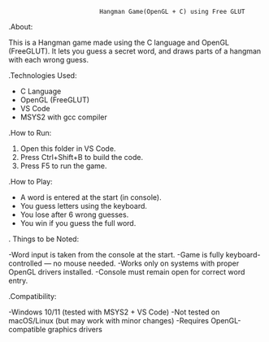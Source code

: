                              Hangman Game(OpenGL + C) using Free GLUT
.About:

This is a Hangman game made using the C language and OpenGL (FreeGLUT). It lets you guess a secret word, and
draws parts of a hangman with each wrong guess.

.Technologies Used:

- C Language
- OpenGL (FreeGLUT)
- VS Code
- MSYS2 with gcc compiler
  
.How to Run:

1. Open this folder in VS Code.
2. Press Ctrl+Shift+B to build the code.
3. Press F5 to run the game.
   
.How to Play:

- A word is entered at the start (in console).
- You guess letters using the keyboard.
- You lose after 6 wrong guesses.
- You win if you guess the full word.

. Things to be Noted:

-Word input is taken from the console at the start.
-Game is fully keyboard-controlled — no mouse needed.
-Works only on systems with proper OpenGL drivers installed.
-Console must remain open for correct word entry.

.Compatibility:

-Windows 10/11 (tested with MSYS2 + VS Code)
-Not tested on macOS/Linux (but may work with minor changes)
-Requires OpenGL-compatible graphics drivers

